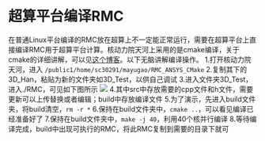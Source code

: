 # 超算平台编译RMC
在普通Linux平台编译的RMC放在超算上不一定能正常运行，需要在超算平台上直接编译RMC用于超算平台计算。核动力院天河上采用的是cmake编译，关于cmake的详细讲解，可以见[这个博客](https://blog.csdn.net/zhuiyunzhugang/article/details/88142908)。以下无脑讲解编译操作。
1.打开核动力院天河，进入
```/public1/home/sc30291/mayugao/RMC_ANSYS_CMake```
2.复制其下的3D_Han，粘贴为新的文件夹如3D_Test，以供自己调试
3.进入文件夹3D_Test，进入./RMC，可见如下图所示
![](2020-02-08-17-51-25.png)
4.其中src中存放需要的cpp文件和h文件，需要更新可以上传替换或者编辑；build中存放编译文件
5.为了演示，先进入build文件夹，将build清空，```rm -r *```
6.保持在build文件夹中，```cmake ..```，可以看见编译已经准备好了
7.保持在build文件夹中，```make -j 40```，利用40个核并行编译
8.等待编译完成，build中出现可执行的RMC，将此RMC复制到需要的目录下就可